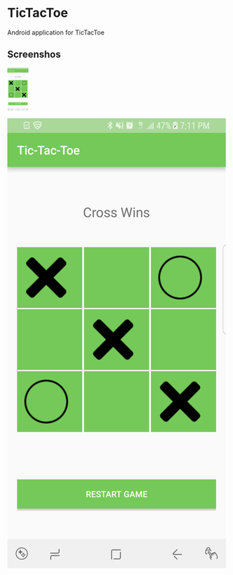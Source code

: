 # TicTacToe
Android application for TicTacToe

## Screenshos
<img src="images/s1.png" width="48">

![Screenshot](images/s1.png)

